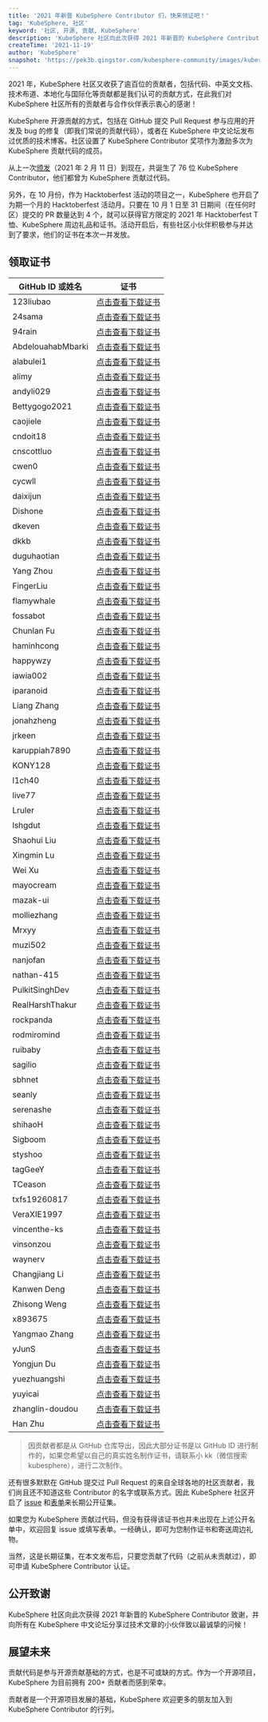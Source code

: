 ```yaml
---
title: '2021 年新晋 KubeSphere Contributor 们，快来领证吧！'
tag: 'KubeSphere, 社区'
keyword: '社区, 开源, 贡献, KubeSphere'
description: 'KubeSphere 社区向此次获得 2021 年新晋的 KubeSphere Contributor 致谢，并向所有在 KubeSphere 中文论坛分享过技术文章的小伙伴致以最诚挚的问候！'
createTime: '2021-11-19'
author: 'KubeSphere'
snapshot: 'https://pek3b.qingstor.com/kubesphere-community/images/kubesphere-contributor-cover.png'
---
```


2021 年，KubeSphere 社区又收获了逾百位的贡献者，包括代码、中英文文档、技术布道、本地化与国际化等贡献都是我们认可的贡献方式，在此我们对 KubeSphere 社区所有的贡献者与合作伙伴表示衷心的感谢！

KubeSphere 开源贡献的方式，包括在 GitHub 提交 Pull Request 参与应用的开发及 bug 的修复（即我们常说的贡献代码），或者在 KubeSphere 中文论坛发布过优质的技术博客。社区设置了 KubeSphere Contributor 奖项作为激励多次为 KubeSphere 贡献代码的成员。

从上一次[颁发](https://kubesphere.com.cn/blogs/kubesphere-certificates/)（2021 年 2 月 11 日）到现在，共诞生了 76 位 KubeSphere Contributor，他们都曾为 KubeSphere 贡献过代码。

另外，在 10 月份，作为 Hacktoberfest 活动的项目之一，KubeSphere 也开启了为期一个月的 Hacktoberfest 活动月。只要在 10 月 1 日至 31 日期间（在任何时区）提交的 PR 数量达到 4 个，就可以获得官方限定的 2021 年 Hacktoberfest T恤、KubeSphere 周边礼品和证书。活动开启后，有些社区小伙伴积极参与并达到了要求，他们的证书在本次一并发放。

## 领取证书

| GitHub ID 或姓名 | 证书 |
| ---- | ---- |
|123liubao|[点击查看下载证书](https://pek3b.qingstor.com/kubesphere-community/images/contributor-123liubao.png) |
|24sama|[点击查看下载证书](https://pek3b.qingstor.com/kubesphere-community/images/contributor-24sama.png) |
|94rain|[点击查看下载证书](https://pek3b.qingstor.com/kubesphere-community/images/contributor-94rain.png) |
|AbdelouahabMbarki|[点击查看下载证书](https://pek3b.qingstor.com/kubesphere-community/images/contributor-AbdelouahabMbarki.png) |
|alabulei1|[点击查看下载证书](https://pek3b.qingstor.com/kubesphere-community/images/contributor-alabulei1.png) |
|alimy|[点击查看下载证书](https://pek3b.qingstor.com/kubesphere-community/images/contributor-alimy.png) |
|andyli029|[点击查看下载证书](https://pek3b.qingstor.com/kubesphere-community/images/contributor-andyli029.png) |
|Bettygogo2021|[点击查看下载证书](https://pek3b.qingstor.com/kubesphere-community/images/contributor-Bettygogo2021.png) |
|caojiele|[点击查看下载证书](https://pek3b.qingstor.com/kubesphere-community/images/contributor-caojiele.png) |
|cndoit18|[点击查看下载证书](https://pek3b.qingstor.com/kubesphere-community/images/contributor-cndoit18.png) |
|cnscottluo|[点击查看下载证书](https://pek3b.qingstor.com/kubesphere-community/images/contributor-cnscottluo.png) |
|cwen0|[点击查看下载证书](https://pek3b.qingstor.com/kubesphere-community/images/contributor-cwen0.png) |
|cycwll|[点击查看下载证书](https://pek3b.qingstor.com/kubesphere-community/images/contributor-cycwll.png) |
|daixijun|[点击查看下载证书](https://pek3b.qingstor.com/kubesphere-community/images/contributor-daixijun.png) |
|Dishone|[点击查看下载证书](https://pek3b.qingstor.com/kubesphere-community/images/contributor-Dishone.png) |
|dkeven|[点击查看下载证书](https://pek3b.qingstor.com/kubesphere-community/images/contributor-dkeven.png) |
|dkkb|[点击查看下载证书](https://pek3b.qingstor.com/kubesphere-community/images/contributor-dkkb.png) |
|duguhaotian|[点击查看下载证书](https://pek3b.qingstor.com/kubesphere-community/images/contributor-duguhaotian.png) |
|Yang Zhou|[点击查看下载证书](https://pek3b.qingstor.com/kubesphere-community/images/contributor-zhouyang.png) |
|FingerLiu|[点击查看下载证书](https://pek3b.qingstor.com/kubesphere-community/images/contributor-FingerLiu.png) |
|flamywhale|[点击查看下载证书](https://pek3b.qingstor.com/kubesphere-community/images/contributor-flamywhale.png) |
|fossabot|[点击查看下载证书](https://pek3b.qingstor.com/kubesphere-community/images/contributor-fossabot.png) |
|Chunlan Fu|[点击查看下载证书](https://pek3b.qingstor.com/kubesphere-community/images/contributor-fuchunlan.png) |
|haminhcong|[点击查看下载证书](https://pek3b.qingstor.com/kubesphere-community/images/contributor-haminhcong.png) |
|happywzy|[点击查看下载证书](https://pek3b.qingstor.com/kubesphere-community/images/contributor-happywzy.png) |
|iawia002|[点击查看下载证书](https://pek3b.qingstor.com/kubesphere-community/images/contributor-iawia002.png) |
|iparanoid|[点击查看下载证书](https://pek3b.qingstor.com/kubesphere-community/images/contributor-iparanoid.png) |
|Liang Zhang|[点击查看下载证书](https://pek3b.qingstor.com/kubesphere-community/images/contributor-JohnNiang.png) |
|jonahzheng|[点击查看下载证书](https://pek3b.qingstor.com/kubesphere-community/images/contributor-jonahzheng.png) |
|jrkeen|[点击查看下载证书](https://pek3b.qingstor.com/kubesphere-community/images/contributor-jrkeen.png) |
|karuppiah7890|[点击查看下载证书](https://pek3b.qingstor.com/kubesphere-community/images/contributor-karuppiah7890.png) |
|KONY128|[点击查看下载证书](https://pek3b.qingstor.com/kubesphere-community/images/contributor-KONY128.png) |
|l1ch40|[点击查看下载证书](https://pek3b.qingstor.com/kubesphere-community/images/contributor-l1ch40.png) |
|live77|[点击查看下载证书](https://pek3b.qingstor.com/kubesphere-community/images/contributor-live77.png) |
|Lruler|[点击查看下载证书](https://pek3b.qingstor.com/kubesphere-community/images/contributor-Lruler.png) |
|lshgdut|[点击查看下载证书](https://pek3b.qingstor.com/kubesphere-community/images/contributor-lshgdut.png) |
|Shaohui Liu|[点击查看下载证书](https://pek3b.qingstor.com/kubesphere-community/images/contributor-liushaohui.png) |
|Xingmin Lu|[点击查看下载证书](https://pek3b.qingstor.com/kubesphere-community/images/contributor-luxingmin.png) |
|Wei Xu|[点击查看下载证书](https://pek3b.qingstor.com/kubesphere-community/images/contributor-xuwei.png) |
|mayocream|[点击查看下载证书](https://pek3b.qingstor.com/kubesphere-community/images/contributor-mayocream.png) |
|mazak-ui|[点击查看下载证书](https://pek3b.qingstor.com/kubesphere-community/images/contributor-mazak-ui.png) |
|molliezhang|[点击查看下载证书](https://pek3b.qingstor.com/kubesphere-community/images/contributor-molliezhang.png) |
|Mrxyy|[点击查看下载证书](https://pek3b.qingstor.com/kubesphere-community/images/contributor-Mrxyy.png) |
|muzi502|[点击查看下载证书](https://pek3b.qingstor.com/kubesphere-community/images/contributor-muzi502.png) |
|nanjofan|[点击查看下载证书](https://pek3b.qingstor.com/kubesphere-community/images/contributor-nanjofan.png) |
|nathan-415|[点击查看下载证书](https://pek3b.qingstor.com/kubesphere-community/images/contributor-nathan-415.png) |
|PulkitSinghDev|[点击查看下载证书](https://pek3b.qingstor.com/kubesphere-community/images/contributor-PulkitSinghDev.png) |
|RealHarshThakur|[点击查看下载证书](https://pek3b.qingstor.com/kubesphere-community/images/contributor-RealHarshThakur.png) |
|rockpanda|[点击查看下载证书](https://pek3b.qingstor.com/kubesphere-community/images/contributor-rockpanda.png) |
|rodmiromind|[点击查看下载证书](https://pek3b.qingstor.com/kubesphere-community/images/contributor-rodmiromind.png) |
|ruibaby|[点击查看下载证书](https://pek3b.qingstor.com/kubesphere-community/images/contributor-ruibaby.png) |
|sagilio|[点击查看下载证书](https://pek3b.qingstor.com/kubesphere-community/images/contributor-sagilio.png) |
|sbhnet|[点击查看下载证书](https://pek3b.qingstor.com/kubesphere-community/images/contributor-sbhnet.png) |
|seanly|[点击查看下载证书](https://pek3b.qingstor.com/kubesphere-community/images/contributor-seanly.png) |
|serenashe|[点击查看下载证书](https://pek3b.qingstor.com/kubesphere-community/images/contributor-serenashe.png) |
|shihaoH|[点击查看下载证书](https://pek3b.qingstor.com/kubesphere-community/images/contributor-shihaoH.png) |
|Sigboom|[点击查看下载证书](https://pek3b.qingstor.com/kubesphere-community/images/contributor-Sigboom.png) |
|styshoo|[点击查看下载证书](https://pek3b.qingstor.com/kubesphere-community/images/contributor-styshoo.png) |
|tagGeeY|[点击查看下载证书](https://pek3b.qingstor.com/kubesphere-community/images/contributor-tagGeeY.png) |
|TCeason|[点击查看下载证书](https://pek3b.qingstor.com/kubesphere-community/images/contributor-TCeason.png) |
|txfs19260817|[点击查看下载证书](https://pek3b.qingstor.com/kubesphere-community/images/contributor-txfs19260817.png) |
|VeraXIE1997|[点击查看下载证书](https://pek3b.qingstor.com/kubesphere-community/images/contributor-VeraXIE1997.png) |
|vincenthe-ks|[点击查看下载证书](https://pek3b.qingstor.com/kubesphere-community/images/contributor-vincenthe-ks.png) |
|vinsonzou|[点击查看下载证书](https://pek3b.qingstor.com/kubesphere-community/images/contributor-vinsonzou.png) |
|waynerv|[点击查看下载证书](https://pek3b.qingstor.com/kubesphere-community/images/contributor-waynerv.png) |
|Changjiang Li|[点击查看下载证书](https://pek3b.qingstor.com/kubesphere-community/images/contributor-lichangjiang.png) |
|Kanwen Deng|[点击查看下载证书](https://pek3b.qingstor.com/kubesphere-community/images/contributor-dengkanwen.png) |
|Zhisong Weng|[点击查看下载证书](https://pek3b.qingstor.com/kubesphere-community/images/contributor-wengzhisong.png) |
|x893675|[点击查看下载证书](https://pek3b.qingstor.com/kubesphere-community/images/contributor-x893675.png) |
|Yangmao Zhang|[点击查看下载证书](https://pek3b.qingstor.com/kubesphere-community/images/contributor-zhangyangmao.png) |
|yJunS|[点击查看下载证书](https://pek3b.qingstor.com/kubesphere-community/images/contributor-yJunS.png) |
|Yongjun Du|[点击查看下载证书](https://pek3b.qingstor.com/kubesphere-community/images/contributor-duyongjun.png) |
|yuezhuangshi|[点击查看下载证书](https://pek3b.qingstor.com/kubesphere-community/images/contributor-yuezhuangshi.png) |
|yuyicai|[点击查看下载证书](https://pek3b.qingstor.com/kubesphere-community/images/contributor-yuyicai.png) |
|zhanglin-doudou|[点击查看下载证书](https://pek3b.qingstor.com/kubesphere-community/images/contributor-zhanglin-doudou.png) |
|Han Zhu|[点击查看下载证书](https://pek3b.qingstor.com/kubesphere-community/images/contributor-zhuhan.png) |

> 因贡献者都是从 GitHub 仓库导出，因此大部分证书是以 GitHub ID 进行制作的，如果您希望以自己的真实姓名制作证书，请联系小 kk（微信搜索 kubesphere），进行二次制作。

还有很多默默在 GitHub 提交过 Pull Request 的来自全球各地的社区贡献者，我们尚且还不知道这些 Contributor 的名字或联系方式。因此 KubeSphere 社区开启了 [issue](https://github.com/kubesphere/community/issues/367) 和[表单](https://jinshuju.net/f/Npcqwi)来长期公开征集。

如果您为 KubeSphere 贡献过代码，但没有获得该证书也并未出现在上述公开名单中，欢迎回复 issue 或填写表单。一经确认，即可为您制作证书和寄送周边礼物。

当然，这是长期征集，在本文发布后，只要您贡献了代码（之前从未贡献过），即可申请 KubeSphere Contributor 认证。

## 公开致谢

KubeSphere 社区向此次获得 2021 年新晋的 KubeSphere Contributor 致谢，并向所有在 KubeSphere 中文论坛分享过技术文章的小伙伴致以最诚挚的问候！

## 展望未来

贡献代码是参与开源贡献基础的方式，也是不可或缺的方式。作为一个开源项目，KubeSphere 为目前拥有 200+ 贡献者而感到荣幸。

贡献者是一个开源项目发展的基础，KubeSphere 欢迎更多的朋友加入到 KubeSphere Contributor 的行列。
